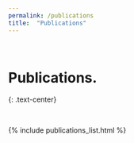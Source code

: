 ```yaml
---
permalink: /publications
title:  "Publications"
---
```

<br>

# Publications.
{: .text-center}

<br>

{% include publications_list.html %}

